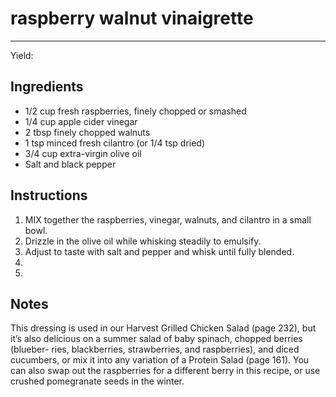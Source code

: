 # raspberry walnut vinaigrette
---
Yield: 

## Ingredients
- 1/2 cup fresh raspberries, finely chopped or smashed
- 1/4 cup apple cider vinegar
- 2 tbsp finely chopped walnuts
- 1 tsp minced fresh cilantro (or 1/4 tsp dried)
- 3/4 cup extra-virgin olive oil
- Salt and black pepper

## Instructions
1. MIX together the raspberries, vinegar, walnuts,
and cilantro in a small bowl.
2.  Drizzle in the olive
oil while whisking steadily to emulsify. 
3. Adjust
to taste with salt and pepper and whisk until
fully blended.
4. 
5. 

## Notes

This dressing is used in our Harvest Grilled Chicken
Salad (page 232), but it’s also delicious on a summer
salad of baby spinach, chopped berries (blueber-
ries, blackberries, strawberries, and raspberries),
and diced cucumbers, or mix it into any variation of
a Protein Salad (page 161). You can also swap out
the raspberries for a different berry in this recipe,
or use crushed pomegranate seeds in the winter.





